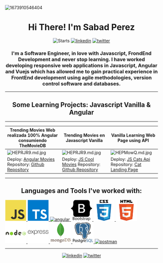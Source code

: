 <img width="1000px" src="https://i.ibb.co/nmDRzH4/1673910546404.jpg" alt="1673910546404" border="0">
<div align="center"> <h1> Hi There! I'm Sabad Perez </h1> 


![Starts](https://img.shields.io/github/stars/meistter/CoolMovies?style=social "Starts")   [![linkedin](https://img.shields.io/badge/LinkedIn-%2B1-blue "linkedin")](https://www.linkedin.com/in/sabadperez/ "linkedin")    [![twitter](https://img.shields.io/twitter/follow/josuep723?style=social "twitter")](https://twitter.com/Josuep723 "twitter") 

<h3>I'm a Software Engineer, in love with Javascript, FrondEnd Development and never stop learning. I have worked developing responsive web applications in Javascript, Angular and Vuejs which has allowed me to gain practical experience in FrontEnd development using agile methodologies, version control software and databases. 
</h3>
  
</div>


<hr>

<div align="center"> <h2>Some Learning Projects: Javascript Vanilla & Angular </h2> </div>
<hr>

|Trending Movies Web realizada 100% Angular consumiendo TheMovieDB | Trending Movies en Javascript Vanilla | Vanilla Learning Web Page using API |
| ------------ | ------------ | ------------ |
|<img width="300px" src="https://iili.io/HEPRJR9.md.jpg" alt="HEPRJR9.md.jpg" border="0">  | <img width="500px" src="https://iili.io/HEPRJR9.md.jpg" alt="HEPRJR9.md.jpg" border="0">   | <img  width="500px" src="https://iili.io/HEPMowQ.md.jpg" alt="HEPMowQ.md.jpg" border="0">|
| Deploy: [Angular Movies](https://meistter.github.io/CoolMovies/#home "meistter.github.ip") Repository: [Github Repository](https://github.com/Meistter/CoolMovies/tree/Curso-3-Optimizacion "Github Repository") | Deploy: [JS Cool Movies](https://meistter.github.io/CoolMovies/#home "meistter.github.ip") Repository: [Github Repository](https://github.com/Meistter/CoolMovies/tree/Curso-3-Optimizacion "Github Repository") |  Deploy: [JS Cats Api](https://meistter.github.io/CoolMovies/#home "meistter.github.ip") Repository: [Cat Landing Page](https://github.com/Meistter/Consumo-De-Apis "Github Repository") |

<hr>

<h2 align="center">Languages and Tools I've worked with:</h2>
<p align="left"><a href="https://developer.mozilla.org/en-US/docs/Web/JavaScript" target="_blank" rel="noreferrer"> <img src="https://raw.githubusercontent.com/devicons/devicon/master/icons/javascript/javascript-original.svg" alt="javascript" width="70" height="70"/> </a><a href="https://www.typescriptlang.org/" target="_blank" rel="noreferrer"> <img src="https://raw.githubusercontent.com/devicons/devicon/master/icons/typescript/typescript-original.svg" alt="typescript" width="70" height="70"/> </a> <a href="https://angular.io" target="_blank" rel="noreferrer"> <img src="https://angular.io/assets/images/logos/angular/angular.svg" alt="angular" width="70" height="70"/> <a href="https://getbootstrap.com" target="_blank" rel="noreferrer"> <img src="https://raw.githubusercontent.com/devicons/devicon/master/icons/bootstrap/bootstrap-plain-wordmark.svg" alt="bootstrap" width="70" height="70"/> </a> <a href="https://www.w3schools.com/css/" target="_blank" rel="noreferrer"> <img src="https://raw.githubusercontent.com/devicons/devicon/master/icons/css3/css3-original-wordmark.svg" alt="css3" width="70" height="70"/> <a href="https://www.w3.org/html/" target="_blank" rel="noreferrer"> <img src="https://raw.githubusercontent.com/devicons/devicon/master/icons/html5/html5-original-wordmark.svg" alt="html5" width="70" height="70"/> </a> <a href="https://nodejs.org" target="_blank" rel="noreferrer"> <img src="https://raw.githubusercontent.com/devicons/devicon/master/icons/nodejs/nodejs-original-wordmark.svg" alt="nodejs" width="70" height="70"/> </a> </a> <a href="https://expressjs.com" target="_blank" rel="noreferrer"> <img src="https://raw.githubusercontent.com/devicons/devicon/master/icons/express/express-original-wordmark.svg" alt="express" width="70" height="70"/> </a> <a href="https://www.mongodb.com/" target="_blank" rel="noreferrer"> <img src="https://raw.githubusercontent.com/devicons/devicon/master/icons/mongodb/mongodb-original-wordmark.svg" alt="mongodb" width="70" height="70"/> </a>  <a href="https://www.postgresql.org" target="_blank" rel="noreferrer"> <img src="https://raw.githubusercontent.com/devicons/devicon/master/icons/postgresql/postgresql-original-wordmark.svg" alt="postgresql" width="70" height="70"/> </a> <a href="https://postman.com" target="_blank" rel="noreferrer"> <img src="https://www.vectorlogo.zone/logos/getpostman/getpostman-icon.svg" alt="postman" width="70" height="70"/> </a>  </p>
  
<hr>

<div align="center">
  
[![linkedin](https://img.shields.io/badge/linkedin-0A66C2?style=for-the-badge&logo=linkedin&logoColor=white)](https://www.linkedin.com/in/sabadperez/)
[![twitter](https://img.shields.io/badge/twitter-1DA1F2?style=for-the-badge&logo=twitter&logoColor=white)](https://twitter.com/Josuep723)
</div>
